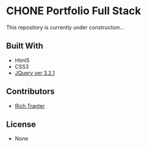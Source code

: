 # CHONE Portfolio Full Stack

This repository is currently under construction...

## Built With

* Html5
* CSS3
* [JQuery ver 3.2.1](https://code.jquery.com/)

## Contributors

* [Rich Tranter](https://github.com/Richt2566/)

## License

* None
